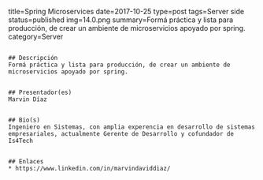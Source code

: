 title=Spring Microservices
date=2017-10-25
type=post
tags=Server side
status=published
img=14.0.png
summary=Formá práctica y lista para producción, de crear un ambiente de microservicios apoyado por spring.
category=Server
~~~~~~

## Descripción
Formá práctica y lista para producción, de crear un ambiente de microservicios apoyado por spring.


## Presentador(es)
Marvin Díaz


## Bio(s)
Ingeniero en Sistemas, con amplia experencia en desarrollo de sistemas empresariales, actualmente Gerente de Desarrollo y cofundador de Is4Tech


## Enlaces
* https://www.linkedin.com/in/marvindaviddiaz/
